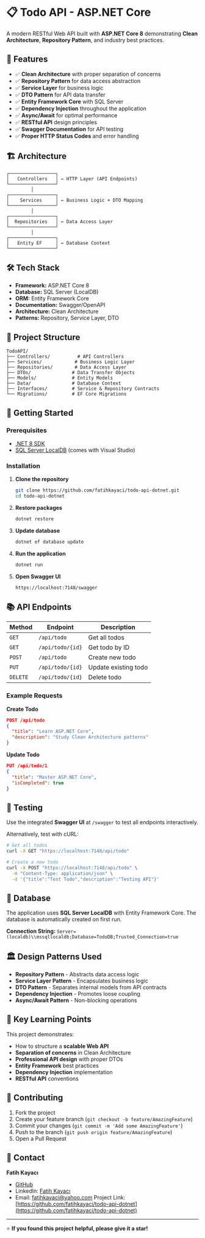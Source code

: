 # 📋 Todo API - ASP.NET Core

A modern RESTful Web API built with **ASP.NET Core 8** demonstrating **Clean Architecture**, **Repository Pattern**, and industry best practices.

## 🚀 Features

- ✅ **Clean Architecture** with proper separation of concerns
- ✅ **Repository Pattern** for data access abstraction
- ✅ **Service Layer** for business logic
- ✅ **DTO Pattern** for API data transfer
- ✅ **Entity Framework Core** with SQL Server
- ✅ **Dependency Injection** throughout the application
- ✅ **Async/Await** for optimal performance
- ✅ **RESTful API** design principles
- ✅ **Swagger Documentation** for API testing
- ✅ **Proper HTTP Status Codes** and error handling

## 🏗️ Architecture

```
┌─────────────────┐
│   Controllers   │ ← HTTP Layer (API Endpoints)
└─────────────────┘
         │
┌─────────────────┐
│    Services     │ ← Business Logic + DTO Mapping
└─────────────────┘
         │
┌─────────────────┐
│  Repositories   │ ← Data Access Layer
└─────────────────┘
         │
┌─────────────────┐
│   Entity EF     │ ← Database Context
└─────────────────┘
```

## 🛠️ Tech Stack

- **Framework:** ASP.NET Core 8
- **Database:** SQL Server (LocalDB)
- **ORM:** Entity Framework Core
- **Documentation:** Swagger/OpenAPI
- **Architecture:** Clean Architecture
- **Patterns:** Repository, Service Layer, DTO

## 📁 Project Structure

```
TodoAPI/
├── Controllers/          # API Controllers
├── Services/            # Business Logic Layer
├── Repositories/        # Data Access Layer
├── DTOs/               # Data Transfer Objects
├── Models/             # Entity Models
├── Data/               # Database Context
├── Interfaces/         # Service & Repository Contracts
└── Migrations/         # EF Core Migrations
```

## 🚀 Getting Started

### Prerequisites

- [.NET 8 SDK](https://dotnet.microsoft.com/download)
- [SQL Server LocalDB](https://docs.microsoft.com/en-us/sql/database-engine/configure-windows/sql-server-express-localdb) (comes with Visual Studio)

### Installation

1. **Clone the repository**
   ```bash
   git clone https://github.com/fatihkayaci/todo-api-dotnet.git
   cd todo-api-dotnet
   ```

2. **Restore packages**
   ```bash
   dotnet restore
   ```

3. **Update database**
   ```bash
   dotnet ef database update
   ```

4. **Run the application**
   ```bash
   dotnet run
   ```

5. **Open Swagger UI**
   ```
   https://localhost:7148/swagger
   ```

## 📚 API Endpoints

| Method | Endpoint | Description |
|--------|----------|-------------|
| `GET` | `/api/todo` | Get all todos |
| `GET` | `/api/todo/{id}` | Get todo by ID |
| `POST` | `/api/todo` | Create new todo |
| `PUT` | `/api/todo/{id}` | Update existing todo |
| `DELETE` | `/api/todo/{id}` | Delete todo |

### Example Requests

**Create Todo**
```json
POST /api/todo
{
  "title": "Learn ASP.NET Core",
  "description": "Study Clean Architecture patterns"
}
```

**Update Todo**
```json
PUT /api/todo/1
{
  "title": "Master ASP.NET Core",
  "isCompleted": true
}
```

## 🧪 Testing

Use the integrated **Swagger UI** at `/swagger` to test all endpoints interactively.

Alternatively, test with cURL:
```bash
# Get all todos
curl -X GET "https://localhost:7148/api/todo"

# Create a new todo
curl -X POST "https://localhost:7148/api/todo" \
  -H "Content-Type: application/json" \
  -d '{"title":"Test Todo","description":"Testing API"}'
```

## 💾 Database

The application uses **SQL Server LocalDB** with Entity Framework Core. The database is automatically created on first run.

**Connection String:** `Server=(localdb)\\mssqllocaldb;Database=TodoDB;Trusted_Connection=true`

## 🏛️ Design Patterns Used

- **Repository Pattern** - Abstracts data access logic
- **Service Layer Pattern** - Encapsulates business logic
- **DTO Pattern** - Separates internal models from API contracts
- **Dependency Injection** - Promotes loose coupling
- **Async/Await Pattern** - Non-blocking operations

## 📝 Key Learning Points

This project demonstrates:
- How to structure a **scalable Web API**
- **Separation of concerns** in Clean Architecture
- **Professional API design** with proper DTOs
- **Entity Framework** best practices
- **Dependency Injection** implementation
- **RESTful API** conventions

## 🤝 Contributing

1. Fork the project
2. Create your feature branch (`git checkout -b feature/AmazingFeature`)
3. Commit your changes (`git commit -m 'Add some AmazingFeature'`)
4. Push to the branch (`git push origin feature/AmazingFeature`)
5. Open a Pull Request

## 📧 Contact

**Fatih Kayacı** 
- [GitHub](https://github.com/fatihkayaci)
- LinkedIn: [Fatih Kayacı](https://www.linkedin.com/in/fatih-kayaci-79180a28a/)
- Email: fatihkayaci@yahoo.com
Project Link: [https://github.com/fatihkayaci/todo-api-dotnet](https://github.com/fatihkayaci/todo-api-dotnet)

---

⭐ **If you found this project helpful, please give it a star!**
